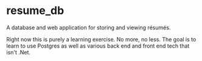 # resume_db
A database and web application for storing and viewing résumés.

Right now this is purely a learning exercise. No more, no less. 
The goal is to learn to use Postgres as well as various back end and front end tech that isn't .Net.
